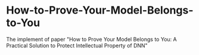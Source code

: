 # How-to-Prove-Your-Model-Belongs-to-You
The implement of paper "How to Prove Your Model Belongs to You: A Practical Solution to Protect Intellectual Property of DNN"
